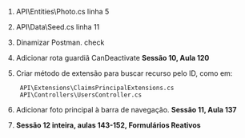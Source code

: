 1. API\Entities\Photo.cs linha 5
2. API\Data\Seed.cs linha 11
3. Dinamizar Postman. check
4. Adicionar rota guardiã CanDeactivate **Sessão 10, Aula 120**
5. Criar método de extensão para buscar recurso pelo ID, como em:
        
        API\Extensions\ClaimsPrincipalExtensions.cs
        API\Controllers\UsersController.cs
6. Adicionar foto principal à barra de navegação. **Sessão 11, Aula 137**
7. **Sessão 12 inteira, aulas 143-152, Formulários Reativos**